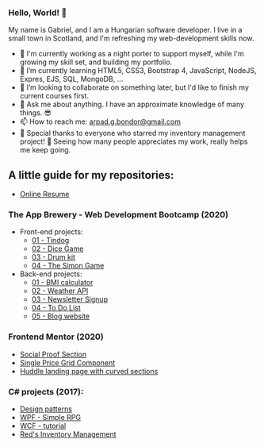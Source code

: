 ### Hello, World! 👋

My name is Gabriel, and I am a Hungarian software developer. I live in a small town in Scotland, and I'm refreshing my web-development skills now.

- 🔭 I'm currently working as a night porter to support myself, while I'm growing my skill set, and building my portfolio.
- 🌱 I’m currently learning HTML5, CSS3, Bootstrap 4, JavaScript, NodeJS, Expres, EJS, SQL, MongoDB, ...
- 👯 I’m looking to collaborate on something later, but I'd like to finish my current courses first.
- 💬 Ask me about anything. I have an approximate knowledge of many things. 😎
- 📫 How to reach me: [arpad.g.bondor@gmail.com](mailto:arpad.g.bondor@gmail.com)
- 🌟 Special thanks to everyone who starred my inventory management project! 💖 Seeing how many people appreciates my work, really helps me keep going. 

## A little guide for my repositories:

- [Online Resume](https://github.com/ArpadGBondor/CV)

### The App Brewery - Web Development Bootcamp (2020)
- Front-end projects:
  - [01 - Tindog](https://github.com/ArpadGBondor/The_App_Brewery-Front-end_project_01-Tindog)
  - [02 - Dice Game](https://github.com/ArpadGBondor/The_App_Brewery-Front-end_project_02-Dice_Game)
  - [03 - Drum kit](https://github.com/ArpadGBondor/The_App_Brewery-Front-end_project_03-Drum_kit)
  - [04 - The Simon Game](https://github.com/ArpadGBondor/The_App_Brewery-Front-end_project_04-The_Simon_Game)
- Back-end projects:
  - [01 - BMI calculator](https://github.com/ArpadGBondor/The_App_Brewery-Back-end_project_01-BMI_calculator)
  - [02 - Weather API](https://github.com/ArpadGBondor/The_App_Brewery-Back-end_project_02-Weather_API)
  - [03 - Newsletter Signup](https://github.com/ArpadGBondor/The_App_Brewery-Back-end_project_03-Newsletter_Signup)
  - [04 - To Do List](https://github.com/ArpadGBondor/The_App_Brewery-Back-end_project_04-To_Do_List)
  - [05 - Blog website](https://github.com/ArpadGBondor/The_App_Brewery-Back-end_project_05-Blog_website)

### Frontend Mentor (2020)
- [Social Proof Section](https://github.com/ArpadGBondor/Web_challenge_1-Frontend_Mentor-Social_proof_section)
- [Single Price Grid Component](https://github.com/ArpadGBondor/Web_challenge_2-Frontend_Mentor-Single-price-grid-component)
- [Huddle landing page with curved sections](https://github.com/ArpadGBondor/Web_challenge_3-Frontend_Mentor-Huddle_landing_page_with_curved_sections)

### C# projects (2017):
- [Design patterns](https://github.com/ArpadGBondor/Design-pattern-tutorial-projects)
- [WPF - Simple RPG](https://github.com/ArpadGBondor/WPF-Simple-RPG-tutorial-project)
- [WCF - tutorial](https://github.com/ArpadGBondor/WCF-tutorial-projects)
- [Red's Inventory Management](https://github.com/ArpadGBondor/Red-Inventory-Management)
